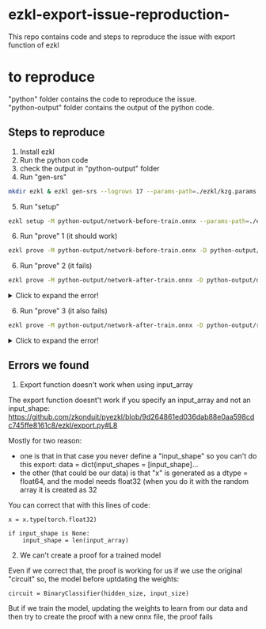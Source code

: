 # ezkl-export-issue-reproduction-
This repo contains code and steps to reproduce the issue with export function of ezkl

# to reproduce<br />
"python" folder contains the code to reproduce the issue.<br />
"python-output" folder contains the output of the python code.<br />

## Steps to reproduce
1. Install ezkl
2. Run the python code
3. check the output in "python-output" folder
4. Run "gen-srs"
```bash
mkdir ezkl & ezkl gen-srs --logrows 17 --params-path=./ezkl/kzg.params
```
5. Run "setup"
```bash
ezkl setup -M python-output/network-before-train.onnx --params-path=./ezkl/kzg.params --vk-path=./ezkl/vk.key --pk-path=./ezkl/pk.key --circuit-params-path=./ezkl/circuit.params
```

6. Run "prove" 1 (it should work)
```bash
ezkl prove -M python-output/network-before-train.onnx -D python-output/dummy-input-before-train.json --pk-path=./ezkl/pk.key --proof-path=./ezkl/model.proof --params-path=./ezkl/kzg.params --circuit-params-path=./ezkl/circuit.params
```


6. Run "prove" 2 (it fails)
```bash
ezkl prove -M python-output/network-after-train.onnx -D python-output/dummy-input-after-train.json --pk-path=./ezkl/pk.key --proof-path=./ezkl/model2.proof --params-path=./ezkl/kzg.params --circuit-params-path=./ezkl/circuit.params
```



<details>
  <summary>Click to expand the error!</summary>
  [*] [8s, ezkl_lib::graph::model] - configuring model
[*] [8s, ezkl_lib::graph::model] - model layout...
[*] [54s, ezkl_lib::graph::model] - computing...
[E] [62s, ezkl] - failed: verification failed
Error: VerifyError([ConstraintCaseDebug {
    constraint: Constraint {
        gate: Gate {
            index: 71,
            name: "RANGE",
        },
        index: 0,
        name: "",
    },
    location: InRegion {
        region: Region 2 ('model'),
        offset: 40509,
    },
    cell_values: [
        (
            DebugVirtualCell {
                name: "",
                column: DebugColumn {
                    column_type: Advice,
                    index: 17,
                    annotation: "",
                },
                rotation: 0,
            },
            "0x41",
        ),
        (
            DebugVirtualCell {
                name: "",
                column: DebugColumn {
                    column_type: Advice,
                    index: 26,
                    annotation: "",
                },
                rotation: 0,
            },
            "0",
        ),
    ],
}])
</details>

6. Run "prove" 3 (it also fails)
```bash
ezkl prove -M python-output/network-after-train.onnx -D python-output/real-input-after-train.json --pk-path=./ezkl/pk.key --proof-path=./ezkl/model3.proof --params-path=./ezkl/kzg.params --circuit-params-path=./ezkl/circuit.params
```

<details>
  <summary>Click to expand the error!</summary>
  
  [*] [5s, ezkl_lib::graph::model] - model layout...
[*] [42s, ezkl_lib::graph::model] - computing...
[E] [49s, ezkl] - failed: verification failed
Error: VerifyError([ConstraintCaseDebug {
    constraint: Constraint {
        gate: Gate {
            index: 71,
            name: "RANGE",
        },
        index: 0,
        name: "",
    },
    location: InRegion {
        region: Region 2 ('model'),
        offset: 40509,
    },
    cell_values: [
        (
            DebugVirtualCell {
                name: "",
                column: DebugColumn {
                    column_type: Advice,
                    index: 17,
                    annotation: "",
                },
                rotation: 0,
            },
            "0x41",
        ),
        (
            DebugVirtualCell {
                name: "",
                column: DebugColumn {
                    column_type: Advice,
                    index: 26,
                    annotation: "",
                },
                rotation: 0,
            },
            "0x2b",
        ),
    ],
}])
</details>

## Errors we found


1. Export function doesn't work when using input_array

The export function doesnt't work if you specify an input_array and not an input_shape:
https://github.com/zkonduit/pyezkl/blob/9d264861ed036dab88e0aa598cdc745ffe8161c8/ezkl/export.py#L8

Mostly for two reason: 
- one is that in that case you never define a "input_shape" so you can't do this export: data = dict(input_shapes = [input_shape]...
- the other (that could be our data) is that "x" is generated as a dtype = float64, and the model needs float32 (when you do it with the random array it is created as 32

You can correct that with this lines of code:

```
x = x.type(torch.float32)

if input_shape is None:
    input_shape = len(input_array)
```


2. We can't create a proof for a trained model

Even if we correct that, the proof is working for us if we use the original "circuit" so, the model before uptdating the weights:

```
circuit = BinaryClassifier(hidden_size, input_size)
```

But if we train the model, updating the weights to learn from our data and then try to create the proof with a new onnx file, the proof fails

